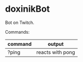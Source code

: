 # doxinikBot
Bot on Twitch.

Commands:

| command  | output |
| ------------- | ------------- |
| ?ping  | reacts with pong  |
